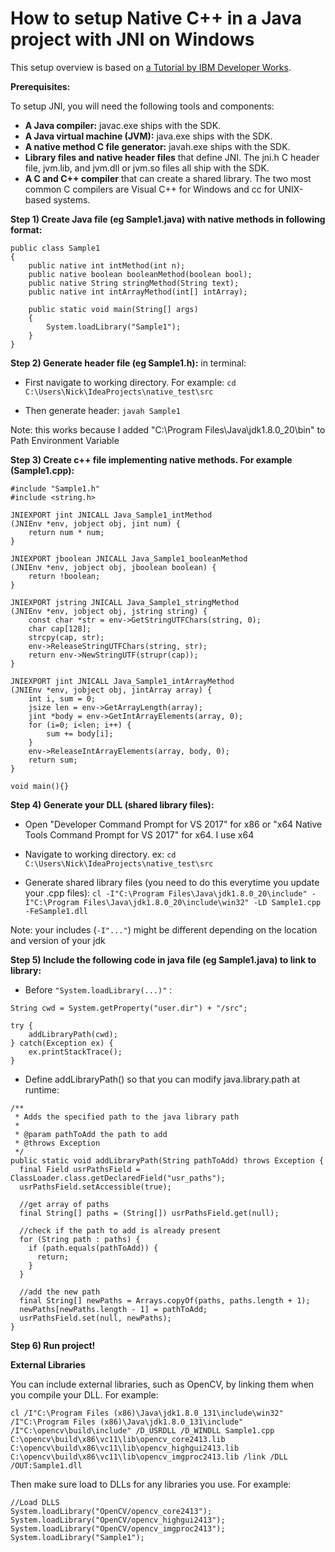 # How to setup Native C++ in a Java project with JNI on Windows
This setup overview is based on [a Tutorial by IBM Developer Works](https://www.ibm.com/developerworks/java/tutorials/j-jni/j-jni.html).

**Prerequisites:**

To setup JNI, you will need the following tools and components:

* **A Java compiler:** javac.exe ships with the SDK.
* **A Java virtual machine (JVM):** java.exe ships with the SDK.
* **A native method C file generator:** javah.exe ships with the SDK.
* **Library files and native header files** that define JNI. The jni.h C header file, jvm.lib, and jvm.dll or jvm.so files all ship with the SDK.
* **A C and C++ compiler** that can create a shared library. The two most common C compilers are Visual C++ for Windows and cc for UNIX-based systems.


**Step 1) Create Java file (eg Sample1.java) with native methods in following format:**
```
public class Sample1
{
	public native int intMethod(int n);
	public native boolean booleanMethod(boolean bool);
	public native String stringMethod(String text);
	public native int intArrayMethod(int[] intArray);

	public static void main(String[] args)
	{
		System.loadLibrary("Sample1");
	}
}
```

**Step 2) Generate header file (eg Sample1.h):**
in terminal:

* First navigate to working directory. For example:
`cd C:\Users\Nick\IdeaProjects\native_test\src`

* Then generate header:
`javah Sample1`

Note: this works because I added "C:\Program Files\Java\jdk1.8.0_20\bin" to Path Environment Variable


**Step 3) Create c++ file implementing native methods. For example (Sample1.cpp):**
```
#include "Sample1.h"
#include <string.h>

JNIEXPORT jint JNICALL Java_Sample1_intMethod
(JNIEnv *env, jobject obj, jint num) {
	return num * num;
}

JNIEXPORT jboolean JNICALL Java_Sample1_booleanMethod
(JNIEnv *env, jobject obj, jboolean boolean) {
	return !boolean;
}

JNIEXPORT jstring JNICALL Java_Sample1_stringMethod
(JNIEnv *env, jobject obj, jstring string) {
	const char *str = env->GetStringUTFChars(string, 0);
	char cap[128];
	strcpy(cap, str);
	env->ReleaseStringUTFChars(string, str);
	return env->NewStringUTF(strupr(cap));
}

JNIEXPORT jint JNICALL Java_Sample1_intArrayMethod
(JNIEnv *env, jobject obj, jintArray array) {
	int i, sum = 0;
	jsize len = env->GetArrayLength(array);
	jint *body = env->GetIntArrayElements(array, 0);
	for (i=0; i<len; i++) {   
		sum += body[i];
	}
	env->ReleaseIntArrayElements(array, body, 0);
	return sum;
}

void main(){}
```

**Step 4) Generate your DLL (shared library files):**

* Open "Developer Command Prompt for VS 2017" for x86 or "x64 Native Tools Command Prompt for VS 2017" for x64.
I use x64

* Navigate to working directory. ex: 
`cd C:\Users\Nick\IdeaProjects\native_test\src`

* Generate shared library files (you need to do this everytime you update your .cpp files):
`cl -I"C:\Program Files\Java\jdk1.8.0_20\include" -I"C:\Program Files\Java\jdk1.8.0_20\include\win32" -LD Sample1.cpp -FeSample1.dll`

Note: your includes (`-I"..."`) might be different depending on the location and version of your jdk


**Step 5) Include the following code in java file (eg Sample1.java) to link to library:**

* Before `"System.loadLibrary(...)"` :
```	
String cwd = System.getProperty("user.dir") + "/src";

try {
	addLibraryPath(cwd);
} catch(Exception ex) {
	ex.printStackTrace();
}
```

* Define addLibraryPath() so that you can modify java.library.path at runtime:
```
/**
 * Adds the specified path to the java library path
 *
 * @param pathToAdd the path to add
 * @throws Exception
 */
public static void addLibraryPath(String pathToAdd) throws Exception {
  final Field usrPathsField = ClassLoader.class.getDeclaredField("usr_paths");
  usrPathsField.setAccessible(true);

  //get array of paths
  final String[] paths = (String[]) usrPathsField.get(null);

  //check if the path to add is already present
  for (String path : paths) {
    if (path.equals(pathToAdd)) {
      return;
    }
  }

  //add the new path
  final String[] newPaths = Arrays.copyOf(paths, paths.length + 1);
  newPaths[newPaths.length - 1] = pathToAdd;
  usrPathsField.set(null, newPaths);
}
```
	
	
**Step 6) Run project!**


**External Libraries**

You can include external libraries, such as OpenCV, by linking them when you compile your DLL. For example:
```
cl /I"C:\Program Files (x86)\Java\jdk1.8.0_131\include\win32" /I"C:\Program Files (x86)\Java\jdk1.8.0_131\include" /I"C:\opencv\build\include" /D_USRDLL /D_WINDLL Sample1.cpp C:\opencv\build\x86\vc11\lib\opencv_core2413.lib C:\opencv\build\x86\vc11\lib\opencv_highgui2413.lib C:\opencv\build\x86\vc11\lib\opencv_imgproc2413.lib /link /DLL /OUT:Sample1.dll
```
Then make sure load to DLLs for any libraries you use. For example:
```
//Load DLLS
System.loadLibrary("OpenCV/opencv_core2413");
System.loadLibrary("OpenCV/opencv_highgui2413");
System.loadLibrary("OpenCV/opencv_imgproc2413");
System.loadLibrary("Sample1");
```
